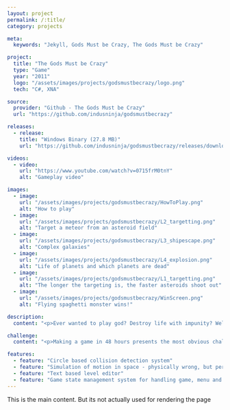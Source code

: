 ```yaml
---
layout: project
permalink: /:title/
category: projects

meta:
  keywords: "Jekyll, Gods Must be Crazy, The Gods Must be Crazy"

project:
  title: "The Gods Must be Crazy"
  type: "Game"
  year: "2011"
  logo: "/assets/images/projects/godsmustbecrazy/logo.png"
  tech: "C#, XNA"

source:
  provider: "Github - The Gods Must be Crazy"
  url: "https://github.com/indusninja/godsmustbecrazy"

releases:
  - release:
    title: "Windows Binary (27.8 MB)"
    url: "https://github.com/indusninja/godsmustbecrazy/releases/download/v1.0/godsmustbecrazy_install.rar"

videos:
  - video:
    url: "https://www.youtube.com/watch?v=0715frM0tnY"
    alt: "Gameplay video"

images:
  - image:
    url: "/assets/images/projects/godsmustbecrazy/HowToPlay.png"
    alt: "How to play"
  - image:
    url: "/assets/images/projects/godsmustbecrazy/L2_targetting.png"
    alt: "Target a meteor from an asteroid field"
  - image:
    url: "/assets/images/projects/godsmustbecrazy/L3_shipescape.png"
    alt: "Complex galaxies"
  - image:
    url: "/assets/images/projects/godsmustbecrazy/L4_explosion.png"
    alt: "Life of planets and which planets are dead"
  - image:
    url: "/assets/images/projects/godsmustbecrazy/L1_targetting.png"
    alt: "The longer the targeting is, the faster asteroids shoot out"
  - image:
    url: "/assets/images/projects/godsmustbecrazy/WinScreen.png"
    alt: "Flying spaghetti monster wins!"

description:
  content: "<p>Ever wanted to play god? Destroy life with impunity? Well, you've come to the right place...</p><p>The Gods Must be Crazy is a game where players have to try to destroy life in a given solar system by utilizing celestial mechanics (i.e. motion of objects in space, under the influence of objects in space).</p><p>The human population spreads in a pattern where once a planet is filled with people, a spaceship is launched to spread life within that solar system. If no more planets are left to inhabit, then the spaceship will leave the solar system, meaning that the player has lost.</p><p>The gods' can fling meteors and bursts of solar flares to stop humans. Meteors can be launched from a meteor field by selecting a direction and some speed. These use up higher energy from the “divine power” bar as compared to solar flares, but are much more potent tools of destruction. Solar flares are fired from the sun to the point where the player right-clicks.</p><p>Each level provides new solar systems with their unique hurdles for the player to overcome.</p>"

challenge:
  content: "<p>Making a game in 48 hours presents the most obvious challenge - to overcome one’s own stupidity. The mistake I made during developing this game was with the collision detection system which lead to many wasted hours debugging the problem. At some point I had to give up on tweaking the collision detection system and concede that it would do for now. It was only after the game jam was finished that I figured out the bug in the system, which related to the incorrect assumption made about XNA sprite origin and their position.</p>"

features:
  - feature: "Circle based collision detection system"
  - feature: "Simulation of motion in space - physically wrong, but perfect for gameplay ;)"
  - feature: "Text based level editor"
  - feature: "Game state management system for handling game, menu and audio events"
---
```

<p>This is the main content. But its not actually used for rendering the page</p>